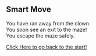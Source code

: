 ## Smart Move  
You have ran away from the clown.  
You soon see an exit to the maze!  
You escape the maze safely. 

[Click Here to go back to the start!](../beginning/intro.md)